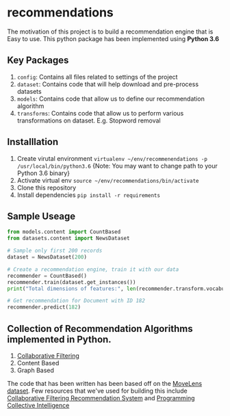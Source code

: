 # recommendations

The motivation of this project is to build a recommendation engine that is Easy to use. This python package has been implemented using **Python 3.6**

## Key Packages

1. `config`: Contains all files related to settings of the project
1. `dataset`: Contains code that will help download and pre-process datasets
1. `models`: Contains code that allow us to define our recommendation algorithm
1. `transforms`: Contains code that allow us to perform various transformations on dataset. E.g. Stopword removal

## Installlation

1. Create virutal environment `virtualenv ~/env/recommenendations -p /usr/local/bin/python3.6` {Note: You may want to change path to your Python 3.6 binary}
1. Activate virtual env `source ~/env/recommendations/bin/activate`
1. Clone this repository
1. Install dependencies `pip install -r requirements`

## Sample Useage

```python
from models.content import CountBased
from datasets.content import NewsDataset

# Sample only first 200 records
dataset = NewsDataset(200)

# Create a recommendation engine, train it with our data
recommender = CountBased()
recommender.train(dataset.get_instances())
print("Total dimensions of features:", len(recommender.transform.vocabulary))

# Get recommendation for Document with ID 182
recommender.predict(182)
```
## Collection of Recommendation Algorithms implemented in Python.

1. [Collaborative Filtering](https://en.wikipedia.org/wiki/Collaborative_filtering)
2. Content Based
3. Graph Based

The code that has been written has been based off on the [MoveLens dataset](http://grouplens.org/datasets/movielens/). Few resources that we've used for building this include [Collaborative Filtering Recommendation System](http://files.grouplens.org/papers/FnT%20CF%20Recsys%20Survey.pdf) and [Programming Collective Intelligence](http://shop.oreilly.com/product/9780596529321.do)
